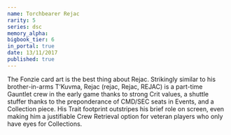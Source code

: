 ```yaml
---
name: Torchbearer Rejac
rarity: 5
series: dsc
memory_alpha:
bigbook_tier: 6
in_portal: true
date: 13/11/2017
published: true
---
```


The Fonzie card art is the best thing about Rejac. Strikingly similar to his brother-in-arms T’Kuvma, Rejac (rejac, Rejac, REJAC) is a part-time Gauntlet crew in the early game thanks to strong Crit values, a shuttle stuffer thanks to the preponderance of CMD/SEC seats in Events, and a Collection piece. His Trait footprint outstripes his brief role on screen, even making him a justifiable Crew Retrieval option for veteran players who only have eyes for Collections.
